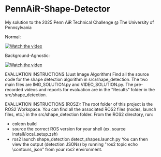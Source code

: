 # PennAiR-Shape-Detector
My solution to the 2025 Penn AiR Technical Challenge @ The University of Pennsylvania

Normal:

[![Watch the video](https://drive.google.com/thumbnail?id=1Wq8kXJFXGGS9ta9b8pQ3arzIlol385sa)](https://drive.google.com/file/d/1Wq8kXJFXGGS9ta9b8pQ3arzIlol385sa/view?usp=drive_link)

Background-Agnostic:

[![Watch the video](https://drive.google.com/thumbnail?id=1ZOV96D86TyChuhMY4ZsTb-QSBo6OWIHw)](https://drive.google.com/file/d/1ZOV96D86TyChuhMY4ZsTb-QSBo6OWIHw/view?usp=drive_link)

EVALUATION INSTRUCTIONS (Just Image Algorithm)
Find all the source code for the shape detection algorithm in src/shape_detection. The two main files are IMG_SOLUTION.py and VIDEO_SOLUTION.py. The pre-recorded videos and reports for evaluation are in the "Results" folder in the src/shape_detection.

EVALUATION INSTRUCTIONS (ROS2):
The root folder of this project is the ROS2 Workspace. You can find all the associated ROS2 files (nodes, launch files, etc.) in the src/shape_detection folder. From the ROS2 directory, run:
- colcon build
- source the correct ROS version for your shell (ex. source install/local_setup.zsh)
- ros2 launch shape_detection detect_shapes.launch.py
You can then view the output (detection JSONs) by running "ros2 topic echo \contours_json" from your ros2 environment.
